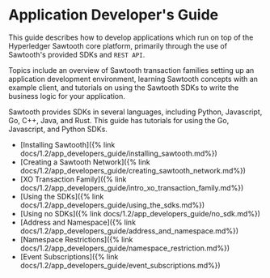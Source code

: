 # Application Developer's Guide


This guide describes how to develop applications which run on top of the
Hyperledger Sawtooth core platform, primarily through the
use of Sawtooth's provided SDKs and `REST API`.

Topics include an overview of Sawtooth transaction families setting up an
application development environment, learning Sawtooth concepts with an example
client, and tutorials on using the Sawtooth SDKs to write the business logic for
your application.

Sawtooth provides SDKs in several languages, including Python,
Javascript, Go, C++, Java, and Rust. This guide has tutorials for using
the Go, Javascript, and Python SDKs.

* [Installing Sawtooth]({% link docs/1.2/app_developers_guide/installing_sawtooth.md%})
* [Creating a Sawtooth Network]({% link docs/1.2/app_developers_guide/creating_sawtooth_network.md%})
* [XO Transaction Family]({% link docs/1.2/app_developers_guide/intro_xo_transaction_family.md%})
* [Using the SDKs]({% link docs/1.2/app_developers_guide/using_the_sdks.md%})
* [Using no SDKs]({% link docs/1.2/app_developers_guide/no_sdk.md%})
* [Address and Namespace]({% link docs/1.2/app_developers_guide/address_and_namespace.md%})
* [Namespace Restrictions]({% link docs/1.2/app_developers_guide/namespace_restriction.md%})
* [Event Subscriptions]({% link docs/1.2/app_developers_guide/event_subscriptions.md%})

<!--
  Licensed under Creative Commons Attribution 4.0 International License
  https://creativecommons.org/licenses/by/4.0/
-->
